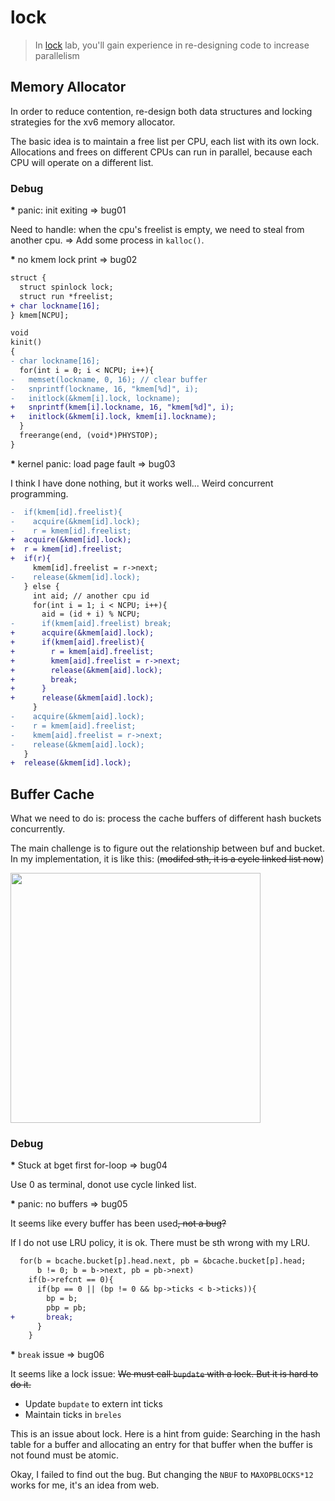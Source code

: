 # lock

> In [lock](https://pdos.csail.mit.edu/6.S081/2020/labs/lock.html) lab, you'll
> gain experience in re-designing code to increase parallelism

## Memory Allocator

In order to reduce contention, re-design both data structures and locking
strategies for the xv6 memory allocator.

The basic idea is to maintain a free list per CPU, each list with its own lock.
Allocations and frees on different CPUs can run in parallel, because each CPU
will operate on a different list.

### Debug

<b>*</b> panic: init exiting => bug01

Need to handle: when the cpu's freelist is empty, we need to steal from another
cpu. => Add some process in `kalloc()`.

<b>*</b> no kmem lock print => bug02

```diff
struct {
  struct spinlock lock;
  struct run *freelist;
+ char lockname[16];
} kmem[NCPU];

void
kinit()
{
- char lockname[16];
  for(int i = 0; i < NCPU; i++){
-   memset(lockname, 0, 16); // clear buffer
-   snprintf(lockname, 16, "kmem[%d]", i);
-   initlock(&kmem[i].lock, lockname);
+   snprintf(kmem[i].lockname, 16, "kmem[%d]", i);
+   initlock(&kmem[i].lock, kmem[i].lockname);
  }
  freerange(end, (void*)PHYSTOP);
}
```

<b>*</b> kernel panic: load page fault => bug03

I think I have done nothing, but it works well... Weird concurrent programming.

```diff
-  if(kmem[id].freelist){
-    acquire(&kmem[id].lock);
-    r = kmem[id].freelist;
+  acquire(&kmem[id].lock);
+  r = kmem[id].freelist;
+  if(r){
     kmem[id].freelist = r->next;
-    release(&kmem[id].lock);
   } else {
     int aid; // another cpu id
     for(int i = 1; i < NCPU; i++){
       aid = (id + i) % NCPU;
-      if(kmem[aid].freelist) break;
+      acquire(&kmem[aid].lock);
+      if(kmem[aid].freelist){
+        r = kmem[aid].freelist;
+        kmem[aid].freelist = r->next;
+        release(&kmem[aid].lock);
+        break;
+      }
+      release(&kmem[aid].lock);
     }
-    acquire(&kmem[aid].lock);
-    r = kmem[aid].freelist;
-    kmem[aid].freelist = r->next;
-    release(&kmem[aid].lock);
   }
+  release(&kmem[id].lock);
```

## Buffer Cache

What we need to do is: process the cache buffers of different hash buckets
concurrently.

The main challenge is to figure out the relationship between buf and bucket.
In my implementation, it is like this: (<s>modifed sth, it is a cycle linked list now</s>)

<img src="https://user-images.githubusercontent.com/70138429/191880045-5c22aa54-3476-423d-b97d-ca584ac32c06.png" width="400px"></img>

### Debug

<b>*</b> Stuck at bget first for-loop => bug04

Use 0 as terminal, donot use cycle linked list.

<b>*</b> panic: no buffers => bug05

It seems like every buffer has been used<s>, not a bug?</s>

If I do not use LRU policy, it is ok. There must be sth wrong with my LRU.

```diff
  for(b = bcache.bucket[p].head.next, pb = &bcache.bucket[p].head;
      b != 0; b = b->next, pb = pb->next)
    if(b->refcnt == 0){
      if(bp == 0 || (bp != 0 && bp->ticks < b->ticks)){
        bp = b;
        pbp = pb;
+       break;
      }
    }
```

<b>*</b> `break` issue => bug06

It seems like a lock issue: <s>We must call `bupdate` with a lock. But it is hard
to do it.</s>

* Update `bupdate` to extern int ticks
* Maintain ticks in `breles`

This is an issue about lock. Here is a hint from guide:
Searching in the hash table for a buffer and allocating an entry for that buffer
when the buffer is not found must be atomic.

Okay, I failed to find out the bug. But changing the `NBUF` to `MAXOPBLOCKS*12`
works for me, it's an idea from web.

